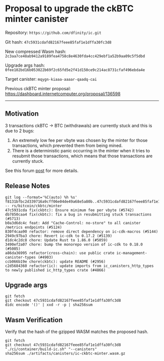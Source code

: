 # Proposal to upgrade the ckBTC minter canister

Repository: `https://github.com/dfinity/ic.git`

Git hash: `47c5931cdafd82167feee85faf1e1dffa30fc3d8`

New compressed Wasm hash: `2c3aa7ce48ab9412a9189fea4758c8e4630fda4cc429ebf1a52b9aa09c5f5dbd`

Upgrade args hash: `0fee102bd16b053022b69f2c65fd5e2f41d150ce9c214ac8731cfaf496ebda4e`

Target canister: `mqygn-kiaaa-aaaar-qaadq-cai`

Previous ckBTC minter proposal: https://dashboard.internetcomputer.org/proposal/136598

---

## Motivation

3 transactions ckBTC → BTC (withdrawals) are currently stuck and this is due to 2 bugs:

1. An extremely low fee per vbyte was chosen by the minter for those transactions, which prevented them from being mined.
2. There is a deterministic panic occurring in the minter when it tries to resubmit those transactions, which means that those transactions are currently stuck.

See this forum [post](https://forum.dfinity.org/t/ckbtc-a-canister-issued-bitcoin-twin-token-on-the-ic-1-1-backed-by-btc/17606/202) for more details.

## Release Notes

```
git log --format='%C(auto) %h %s' f8131bfbc2d339716a9cff06e04de49a68e5a80b..47c5931cdafd82167feee85faf1e1dffa30fc3d8 -- rs/bitcoin/ckbtc/minter
47c5931cda fix(ckbtc): Ensure minimum fee per vbyte (#5742)
db7850caa4 fix(ckbtc): fix a bug in resubmitting stuck transactions (#5713)
b0a3d6dc4c feat: Add "Cache-Control: no-store" to all canister /metrics endpoints (#5124)
830f4caa90 refactor: remove direct dependency on ic-cdk-macros (#5144)
2949c97ba3 chore: Revert ic-cdk to 0.17.2 (#5139)
d1dc4c2dc8 chore: Update Rust to 1.86.0 (#5059)
3490ef2a07 chore: bump the monorepo version of ic-cdk to 0.18.0 (#5005)
a86da36995 refactor(cross-chain): use public crate ic-management-canister-types (#4903)
ccb066b19e chore(ckbtc): update README (#2956)
c2d5684360 refactor(ic): update imports from ic_canisters_http_types to newly published ic_http_types crate (#4866)
 ```

## Upgrade args

```
git fetch
git checkout 47c5931cdafd82167feee85faf1e1dffa30fc3d8
didc encode '()' | xxd -r -p | sha256sum
```

## Wasm Verification

Verify that the hash of the gzipped WASM matches the proposed hash.

```
git fetch
git checkout 47c5931cdafd82167feee85faf1e1dffa30fc3d8
"./ci/container/build-ic.sh" "--canisters"
sha256sum ./artifacts/canisters/ic-ckbtc-minter.wasm.gz
```
